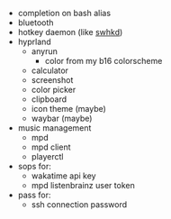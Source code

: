 - completion on bash alias
- bluetooth
- hotkey daemon (like [swhkd](https://github.com/waycrate/swhkd))
- hyprland
  - anyrun
    - color from my b16 colorscheme
  - calculator
  - screenshot
  - color picker
  - clipboard
  - icon theme (maybe)
  - waybar (maybe)
- music management
  - mpd
  - mpd client
  - playerctl
- sops for:
  - wakatime api key
  - mpd listenbrainz user token
- pass for:
  - ssh connection password
